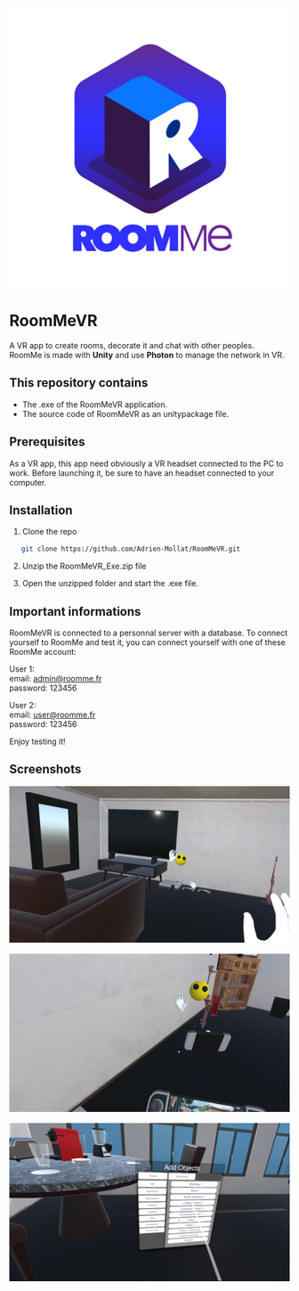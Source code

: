 ![Product Name Screen Shot][product-logo]

# RoomMeVR

A VR app to create rooms, decorate it and chat with other peoples. </br>
RoomMe is made with **Unity** and use **Photon** to manage the network in VR. </br>

## This repository contains

- The .exe of the RoomMeVR application.
- The source code of RoomMeVR as an unitypackage file.

## Prerequisites

As a VR app, this app need obviously a VR headset connected to the PC to work.
Before launching it, be sure to have an headset connected to your computer.

## Installation

1. Clone the repo

```sh
   git clone https://github.com/Adrien-Mollat/RoomMeVR.git
```

2. Unzip the RoomMeVR_Exe.zip file

3. Open the unzipped folder and start the .exe file.

## Important informations

RoomMeVR is connected to a personnal server with a database.
To connect yourself to RoomMe and test it, you can connect yourself with one of these RoomMe account:

User 1: <br />
email: admin@roomme.fr <br />
password: 123456 <br />

User 2: <br />
email: user@roomme.fr <br />
password: 123456 <br />

Enjoy testing it!

## Screenshots

![Product Screen Shot 1][product-screenshot1]</br></br>
![Product Screen Shot 2][product-screenshot2]</br></br>
![Product Screen Shot 3][product-screenshot3]</br></br>

[product-screenshot1]: images/Screenshot_RoomMe_1.png
[product-screenshot2]: images/Screenshot_RoomMe_2.png
[product-screenshot3]: images/Screenshot_RoomMe_3.png
[product-logo]: images/LogoRoomMe.svg
